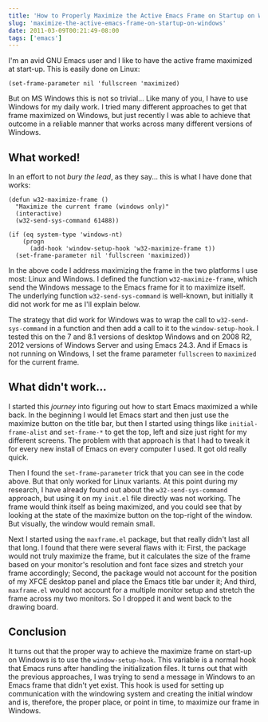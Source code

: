 ```yaml
---
title: 'How to Properly Maximize the Active Emacs Frame on Startup on Windows'
slug: 'maximize-the-active-emacs-frame-on-startup-on-windows'
date: 2011-03-09T00:21:49-08:00
tags: ['emacs']
---
```


I'm an avid GNU Emacs user and I like to have the active frame maximized at
start-up. This is easily done on Linux:

    (set-frame-parameter nil 'fullscreen 'maximized)

But on MS Windows this is not so trivial... Like many of you, I have to use
Windows for my daily work. I tried many different approaches to get that frame
maximized on Windows, but just recently I was able to achieve that outcome in a
reliable manner that works across many different versions of Windows.

## What worked!

In an effort to not *bury the lead*, as they say... this is what I have done
that works:

    (defun w32-maximize-frame ()
      "Maximize the current frame (windows only)"
      (interactive)
      (w32-send-sys-command 61488))

    (if (eq system-type 'windows-nt)
        (progn
          (add-hook 'window-setup-hook 'w32-maximize-frame t))
      (set-frame-parameter nil 'fullscreen 'maximized))

In the above code I address maximizing the frame in the two platforms I use
most: Linux and Windows. I defined the function `w32-maximize-frame`, which send
the Windows message to the Emacs frame for it to maximize itself. The underlying
function `w32-send-sys-command` is well-known, but initially it did not work for
me as I'll explain below.

The strategy that did work for Windows was to wrap the call to
`w32-send-sys-command` in a function and then add a call to it to the
`window-setup-hook`. I tested this on the 7 and 8.1 versions of desktop Windows
and on 2008 R2, 2012 versions of Windows Server and using Emacs 24.3. And if
Emacs is not running on Windows, I set the frame parameter `fullscreen` to
`maximized` for the current frame.

## What didn't work...

I started this *journey* into figuring out how to start Emacs maximized a while
back. In the beginning I would let Emacs start and then just use the maximize
button on the title bar, but then I started using things like
`initial-frame-alist` and `set-frame-*` to get the top, left and size just right
for my different screens. The problem with that approach is that I had to tweak
it for every new install of Emacs on every computer I used. It got old really
quick.

Then I found the `set-frame-parameter` trick that you can see in the code
above. But that only worked for Linux variants. At this point during my
research, I have already found out about the `w32-send-sys-command` approach,
but using it on my `init.el` file directly was not working. The frame would
think itself as being maximized, and you could see that by looking at the state
of the maximize button on the top-right of the window. But visually, the window
would remain small.

Next I started using the `maxframe.el` package, but that really didn't last all
that long. I found that there were several flaws with it: First, the package
would not truly maximize the frame, but it calculates the size of the frame
based on your monitor's resolution and font face sizes and stretch your frame
accordingly; Second, the package would not account for the position of my XFCE
desktop panel and place the Emacs title bar under it; And third, `maxframe.el`
would not account for a multiple monitor setup and stretch the frame across my
two monitors. So I dropped it and went back to the drawing board.

## Conclusion

It turns out that the proper way to achieve the maximize frame on start-up on
Windows is to use the `window-setup-hook`. This variable is a normal hook that
Emacs runs after handling the initialization files. It turns out that with the
previous approaches, I was trying to send a message in Windows to an Emacs frame
that didn't yet exist. This hook is used for setting up communication with the
windowing system and creating the initial window and is, therefore, the proper
place, or point in time, to maximize our frame in Windows.
